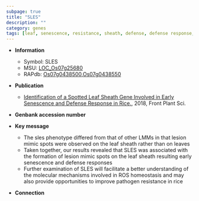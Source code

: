 ```yaml
---
subpage: true
title: "SLES"
description: ""
category: genes
tags: [leaf, senescence, resistance, sheath, defense, defense response, homeostasis, pathogen, lesion, lesion mimic, pathogen resistance]
---
```


* **Information**  
    + Symbol: SLES  
    + MSU: [LOC_Os07g25680](http://rice.plantbiology.msu.edu/cgi-bin/ORF_infopage.cgi?orf=LOC_Os07g25680)  
    + RAPdb: [Os07g0438500](http://rapdb.dna.affrc.go.jp/viewer/gbrowse_details/irgsp1?name=Os07g0438500),[Os07g0438550](http://rapdb.dna.affrc.go.jp/viewer/gbrowse_details/irgsp1?name=Os07g0438550)  

* **Publication**  
    + [Identification of a Spotted Leaf Sheath Gene Involved in Early Senescence and Defense Response in Rice.](http://www.ncbi.nlm.nih.gov/pubmed?term=Identification+of+a+Spotted+Leaf+Sheath+Gene+Involved+in+Early+Senescence+and+Defense+Response+in+Rice.%5BTitle%5D), 2018, Front Plant Sci.

* **Genbank accession number**  

* **Key message**  
    + The sles phenotype differed from that of other LMMs in that lesion mimic spots were observed on the leaf sheath rather than on leaves
    + Taken together, our results revealed that SLES was associated with the formation of lesion mimic spots on the leaf sheath resulting early senescence and defense responses
    + Further examination of SLES will facilitate a better understanding of the molecular mechanisms involved in ROS homeostasis and may also provide opportunities to improve pathogen resistance in rice

* **Connection**  



